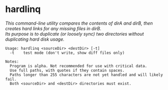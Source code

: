 # hardlinq

*This command-line utility compares the contents of dirA and dirB, then creates hard links for any missing files in dirB.*<br />
*Its purpose is to duplicate (or loosely sync) two directories without duplicating hard disk usage.*<br />

	Usage: hardlinq <sourceDir> <destDir> [-t]
	  -t	test mode (don't write, show diff files only)

	Notes:
	  Program is alpha. Not recommended for use with critical data.
	  Use full paths, with quotes if they contain spaces.
	  Paths longer than 255 characters are not yet handled and will likely fail.
	  Both <sourceDir> and <destDir> directories must exist.
